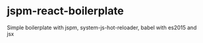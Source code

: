 # jspm-react-boilerplate
Simple boilerplate with jspm, system-js-hot-reloader, babel with es2015 and jsx

